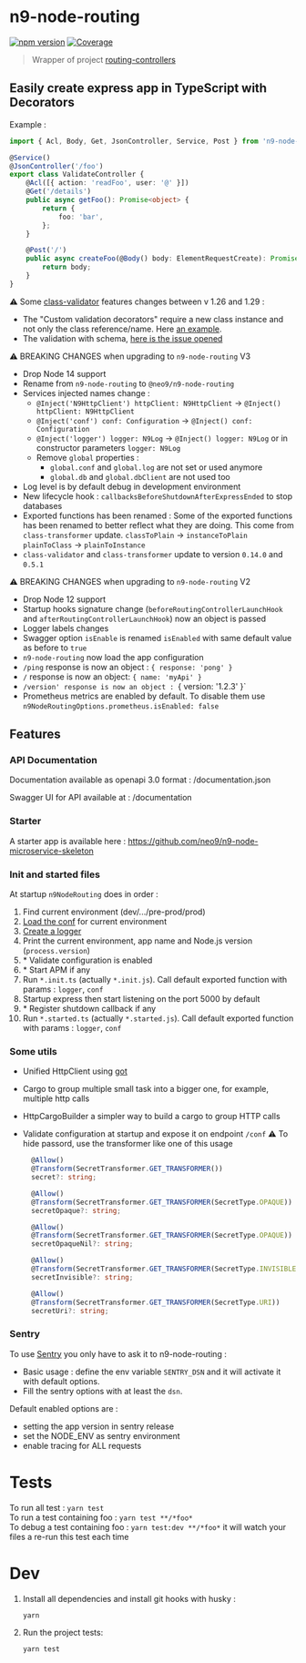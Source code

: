 # n9-node-routing

[![npm version](https://img.shields.io/npm/v/@neo9/n9-node-routing.svg)](https://www.npmjs.com/package/@neo9/n9-node-routing)
[![Coverage](https://img.shields.io/codecov/c/github/neo9/n9-node-routing/master.svg)](https://codecov.io/gh/neo9/n9-node-routing)

> Wrapper of project [routing-controllers](https://github.com/typestack/routing-controllers)

## Easily create express app in TypeScript with Decorators

Example :

```typescript
import { Acl, Body, Get, JsonController, Service, Post } from 'n9-node-routing';

@Service()
@JsonController('/foo')
export class ValidateController {
	@Acl([{ action: 'readFoo', user: '@' }])
	@Get('/details')
	public async getFoo(): Promise<object> {
		return {
			foo: 'bar',
		};
	}

	@Post('/')
	public async createFoo(@Body() body: ElementRequestCreate): Promise<any> {
		return body;
	}
}
```

:warning: Some [class-validator](https://github.com/typestack/class-validator) features changes between v 1.26 and 1.29 :

- The "Custom validation decorators" require a new class instance and not only the class reference/name. Here [an example](./test/fixtures/micro-body-class-validation/models/array-validator.models.ts#L39).
- The validation with schema, [here is the issue opened](https://github.com/typestack/class-validator/issues/595)

:warning: BREAKING CHANGES when upgrading to `n9-node-routing` V3

- Drop Node 14 support
- Rename from `n9-node-routing` to `@neo9/n9-node-routing`
- Services injected names change :
  - `@Inject('N9HttpClient') httpClient: N9HttpClient` → `@Inject() httpClient: N9HttpClient`
  - `@Inject('conf') conf: Configuration` → `@Inject() conf: Configuration`
  - `@Inject('logger') logger: N9Log` → `@Inject() logger: N9Log` or in constructor parameters `logger: N9Log`
  - Remove `global` properties :
    - `global.conf` and `global.log` are not set or used anymore
    - `global.db` and `global.dbClient` are not used too
- Log level is by default debug in development environment
- New lifecycle hook : `callbacksBeforeShutdownAfterExpressEnded` to stop databases
- Exported functions has been renamed : Some of the exported functions has been renamed to better reflect what they are doing. This come from `class-transformer` update.
  `classToPlain` → `instanceToPlain`
  `plainToClass` → `plainToInstance`
- `class-validator` and `class-transformer` update to version `0.14.0` and `0.5.1`

:warning: BREAKING CHANGES when upgrading to `n9-node-routing` V2

- Drop Node 12 support
- Startup hooks signature change (`beforeRoutingControllerLaunchHook` and `afterRoutingControllerLaunchHook`) now an object is passed
- Logger labels changes
- Swagger option `isEnable` is renamed `isEnabled` with same default value as before to `true`
- `n9-node-routing` now load the app configuration
- `/ping` response is now an object : `{ response: 'pong' }`
- `/` response is now an object: `{ name: 'myApi' }`
- `/version' response is now an object : `{ version: '1.2.3' }`
- Prometheus metrics are enabled by default. To disable them use `n9NodeRoutingOptions.prometheus.isEnabled: false`

## Features

### API Documentation

Documentation available as openapi 3.0 format : /documentation.json

Swagger UI for API available at : /documentation

### Starter

A starter app is available here : https://github.com/neo9/n9-node-microservice-skeleton

### Init and started files

At startup `n9NodeRouting` does in order :

1.  Find current environment (dev/.../pre-prod/prod)
2.  [Load the conf](https://github.com/neo9/n9-node-conf) for current environment
3.  [Create a logger](https://github.com/neo9/n9-node-log)
4.  Print the current environment, app name and Node.js version (`process.version`)
5.  \* Validate configuration is enabled
6.  \* Start APM if any
7.  Run `*.init.ts` (actually `*.init.js`). Call default exported function with params : `logger`, `conf`
8.  Startup express then start listening on the port 5000 by default
9.  \* Register shutdown callback if any
10. Run `*.started.ts` (actually `*.started.js`). Call default exported function with params : `logger`, `conf`

### Some utils

- Unified HttpClient using [got](https://github.com/sindresorhus/got#readme)
- Cargo to group multiple small task into a bigger one, for example, multiple http calls
- HttpCargoBuilder a simpler way to build a cargo to group HTTP calls
- Validate configuration at startup and expose it on endpoint `/conf`
  :warning: To hide passord, use the transformer like one of this usage

  ```ts
  	@Allow()
  	@Transform(SecretTransformer.GET_TRANSFORMER())
  	secret?: string;

  	@Allow()
  	@Transform(SecretTransformer.GET_TRANSFORMER(SecretType.OPAQUE))
  	secretOpaque?: string;

  	@Allow()
  	@Transform(SecretTransformer.GET_TRANSFORMER(SecretType.OPAQUE))
  	secretOpaqueNil?: string;

  	@Allow()
  	@Transform(SecretTransformer.GET_TRANSFORMER(SecretType.INVISIBLE)) // default
  	secretInvisible?: string;

  	@Allow()
  	@Transform(SecretTransformer.GET_TRANSFORMER(SecretType.URI))
  	secretUri?: string;
  ```

### Sentry

To use [Sentry](https://sentry.io/) you only have to ask it to n9-node-routing :

- Basic usage : define the env variable `SENTRY_DSN` and it will activate it with default options.
- Fill the sentry options with at least the `dsn`.

Default enabled options are :

- setting the app version in sentry release
- set the NODE_ENV as sentry environment
- enable tracing for ALL requests

# Tests

To run all test : `yarn test` \
To run a test containing foo : `yarn test **/*foo*` \
To debug a test containing foo : `yarn test:dev **/*foo*` it will watch your files a re-run this test each time

# Dev

1. Install all dependencies and install git hooks with husky :

   `yarn`

2. Run the project tests:

   `yarn test`
